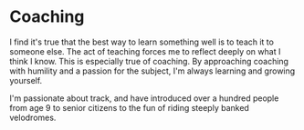 # Coaching

I find it's true that the best way to learn something well is to teach it to someone else. The act of teaching forces me to reflect deeply on what I think I know. This is especially true of coaching. By approaching coaching with humility and a passion for the subject, I'm always learning and growing yourself.

I'm passionate about track, and have introduced over a hundred people from age 9 to senior citizens to the fun of riding steeply banked velodromes.
